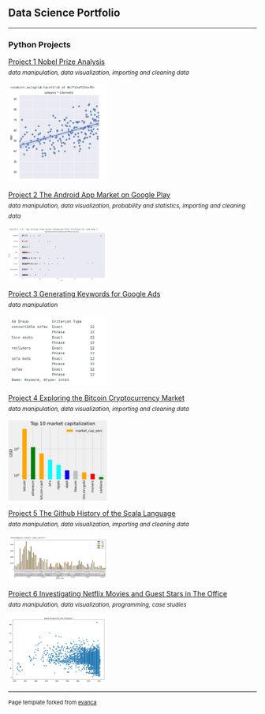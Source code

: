 ## Data Science Portfolio

---

### Python Projects

[Project 1 Nobel Prize Analysis](https://app.datacamp.com/workspace/w/b05e2f2c-251a-40a3-a43e-acf57421dd39)<br />
<sub>*data manipulation, data visualization, importing and cleaning data*</sub><br /><br />
<img src="images/nobel.JPG?raw=true" width=200/>

[Project 2 The Android App Market on Google Play](https://app.datacamp.com/workspace/w/48267e82-02b7-424e-84b2-b153b68a8ffd)<br />
<sub>*data manipulation, data visualization, probability and statistics, importing and cleaning data*</sub><br /><br />
<img src="images/android.JPG?raw=true" width=200/>

[Project 3 Generating Keywords for Google Ads](https://app.datacamp.com/workspace/w/39955348-0132-42ff-923d-da130207b92a)<br />
<sub>*data manipulation*</sub><br /><br />
<img src="images/google_ad.JPG?raw=true" width=200/>

[Project 4 Exploring the Bitcoin Cryptocurrency Market](https://app.datacamp.com/workspace/w/2f636f34-9f1c-4a57-a209-6b711009d021)<br />
<sub>*data manipulation, data visualization, importing and cleaning data*</sub><br /><br />
<img src="images/bitcoin.JPG?raw=true" width=200/>

[Project 5 The Github History of the Scala Language](https://app.datacamp.com/workspace/w/44cf5941-5aee-4cd1-ae87-c0cecdc6e086)<br />
<sub>*data manipulation, data visualization, importing and cleaning data*</sub><br /><br />
<img src="images/github_scala.JPG?raw=true" width=200/>

[Project 6 Investigating Netflix Movies and Guest Stars in The Office](https://app.datacamp.com/workspace/w/dff355d1-80d7-403f-aff8-78141051db17)<br />
<sub>*data manipulation, data visualization, programming, case studies*</sub><br /><br />
<img src="images/netflix.JPG?raw=true" width=200/>





---
<p style="font-size:11px">Page template forked from <a href="https://github.com/evanca/quick-portfolio">evanca</a></p>
<!-- Remove above link if you don't want to attibute -->
